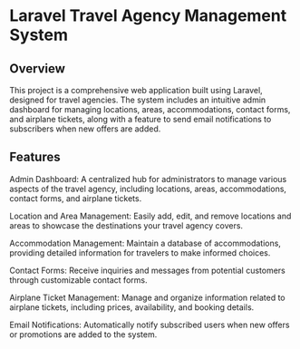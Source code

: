 # Laravel Travel Agency Management System

## Overview
This project is a comprehensive web application built using Laravel, designed for travel agencies. The system includes an intuitive admin dashboard for managing locations, areas, accommodations, contact forms, and airplane tickets, along with a feature to send email notifications to subscribers when new offers are added.

## Features
Admin Dashboard: A centralized hub for administrators to manage various aspects of the travel agency, including locations, areas, accommodations, contact forms, and airplane tickets.

Location and Area Management: Easily add, edit, and remove locations and areas to showcase the destinations your travel agency covers.

Accommodation Management: Maintain a database of accommodations, providing detailed information for travelers to make informed choices.

Contact Forms: Receive inquiries and messages from potential customers through customizable contact forms.

Airplane Ticket Management: Manage and organize information related to airplane tickets, including prices, availability, and booking details.

Email Notifications: Automatically notify subscribed users when new offers or promotions are added to the system.
